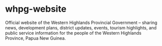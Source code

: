# whpg-website
Official website of the Western Highlands Provincial Government – sharing news, development plans, district updates, events, tourism highlights, and public service information for the people of the Western Highlands Province, Papua New Guinea.
